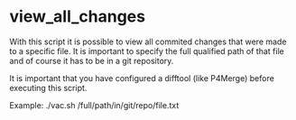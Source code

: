 # view_all_changes

With this script it is possible to view all commited changes that were made to a specific file.
It is important to specify the full qualified path of that file and of course it has to be in a git repository.

It is important that you have configured a difftool (like P4Merge) before executing this script.

Example: ./vac.sh /full/path/in/git/repo/file.txt

